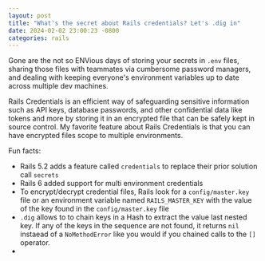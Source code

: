 ```yaml
---
layout: post
title: "What's the secret about Rails credentials? Let's .dig in"
date: 2024-02-02 23:00:23 -0800
categories: rails
---
```


Gone are the not so ENVious days of storing your secrets in `.env` files, sharing those files with teammates via cumbersome password managers, and dealing with keeping everyone's environment variables up to date across multiple dev machines.

Rails Credentials is an efficient way of safeguarding sensitive information such as API keys, database passwords, and other confidential data like tokens and more by storing it in an encrypted file that can be safely kept in source control. My favorite feature about Rails Credentials is that you can have encrypted files scope to multiple environments.

Fun facts:

- Rails 5.2 adds a feature called `credentials` to replace their prior solution call `secrets`
- Rails 6 added support for multi environment credentials
- To encrypt/decrypt credential files, Rails look for a `config/master.key` file or an environment variable named `RAILS_MASTER_KEY` with the value of the key found in the `config/master.key` file
- `.dig` allows to to chain keys in a Hash to extract the value last nested key. If any of the keys in the sequence are not found, it returns `nil` instaead of a `NoMethodError` like you would if you chained calls to the `[]` operator.
- 
